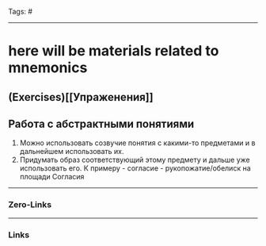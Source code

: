 Tags: #
____
# here will be materials related to mnemonics
## (Exercises)[[Упраженения]] 

## Работа с абстрактными понятиями
1. Можно использовать созвучие понятия с какими-то предметами и в дальнейшем использовать их.
2. Придумать образ соответствующий этому предмету и дальше уже использовать его. К примеру - согласие - рукопожатие/обелиск на площади Согласия  
____
### Zero-Links

____
### Links

